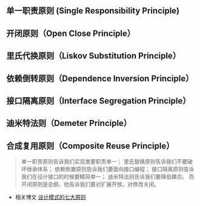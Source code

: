 
## 单一职责原则 (Single Responsibility Principle)

## 开闭原则（Open Close Principle）

## 里氏代换原则（Liskov Substitution Principle）

## 依赖倒转原则（Dependence Inversion Principle）

## 接口隔离原则（Interface Segregation Principle）

## 迪米特法则（Demeter Principle）

## 合成复用原则（Composite Reuse Principle）


> 单一职责原则告诉我们实现类要职责单一；
里氏替换原则告诉我们不要破坏继承体系；
依赖倒置原则告诉我们要面向接口编程；
接口隔离原则告诉我们在设计接口的时候要精简单一；
迪米特法则告诉我们要降低耦合。
而开闭原则是总纲，他告诉我们要对扩展开放，对修改关闭。

- 相关博文
 [设计模式的七大原则](https://syshlang.com/categories/java/%E8%AE%BE%E8%AE%A1%E5%8E%9F%E5%88%99/)



